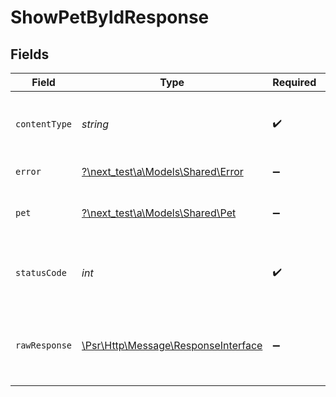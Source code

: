 # ShowPetByIdResponse


## Fields

| Field                                                                                                        | Type                                                                                                         | Required                                                                                                     | Description                                                                                                  |
| ------------------------------------------------------------------------------------------------------------ | ------------------------------------------------------------------------------------------------------------ | ------------------------------------------------------------------------------------------------------------ | ------------------------------------------------------------------------------------------------------------ |
| `contentType`                                                                                                | *string*                                                                                                     | :heavy_check_mark:                                                                                           | HTTP response content type for this operation                                                                |
| `error`                                                                                                      | [?\next_test\a\Models\Shared\Error](../../models/shared/Error.md)                                            | :heavy_minus_sign:                                                                                           | unexpected error                                                                                             |
| `pet`                                                                                                        | [?\next_test\a\Models\Shared\Pet](../../models/shared/Pet.md)                                                | :heavy_minus_sign:                                                                                           | Expected response to a valid request                                                                         |
| `statusCode`                                                                                                 | *int*                                                                                                        | :heavy_check_mark:                                                                                           | HTTP response status code for this operation                                                                 |
| `rawResponse`                                                                                                | [\Psr\Http\Message\ResponseInterface](https://www.php-fig.org/psr/psr-7/#33-psrhttpmessageresponseinterface) | :heavy_minus_sign:                                                                                           | Raw HTTP response; suitable for custom response parsing                                                      |